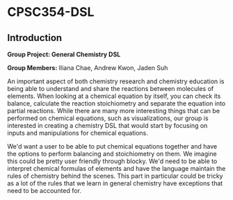 # CPSC354-DSL

## Introduction
**Group Project: General Chemistry DSL**

**Group Members:** Iliana Chae, Andrew Kwon, Jaden Suh

An important aspect of both chemistry research and chemistry education is being able to understand and share the reactions between molecules of elements. When looking at a chemical equation by itself, you can check its balance, calculate the reaction stoichiometry and separate the equation into partial reactions. While there are many more interesting things that can be performed on chemical equations, such as visualizations, our group is interested in creating a chemistry DSL that would start by focusing on inputs and manipulations for chemical equations.

We'd want a user to be able to put chemical equations together and have the options to perform balancing and stoichiometry on them. We imagine this could be pretty user friendly through blocky. We'd need to be able to interpret chemical formulas of elements and have the language maintain the rules of chemistry behind the scenes. This part in particular could be tricky as a lot of the rules that we learn in general chemistry have exceptions that need to be accounted for.